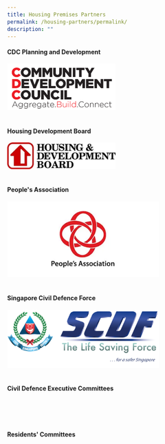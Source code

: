 ```yaml
---
title: Housing Premises Partners
permalink: /housing-partners/permalink/
description: ""
---
```

#### CDC Planning and Development

<img style="width:50%" src="/images/cdc%20resized.png">
<br>
<br>

#### Housing Development Board

<img style="width:50%" src="/images/hdb%20logo.png">
<br>
<br>

#### People's Association

<img style="width:70%" src="/images/peoples%20association.png">
<br>
<br>

#### Singapore Civil Defence Force

<img style="width:70%" src="/images/ot%20alpha.jpg">
<br>
<br>

#### Civil Defence Executive Committees
<br>
<br>
<br>

#### Residents' Committees